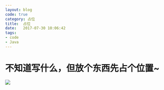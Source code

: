 ```yaml
---
layout: blog
code: true
category: 占位
title:  占位
date:   2017-07-30 10:06:42
tags:
- code
- Java
---
```



#  不知道写什么，但放个东西先占个位置~

![](https://cdn.jsdelivr.net/gh/Massters/images/images/imageshenai.jpg)

